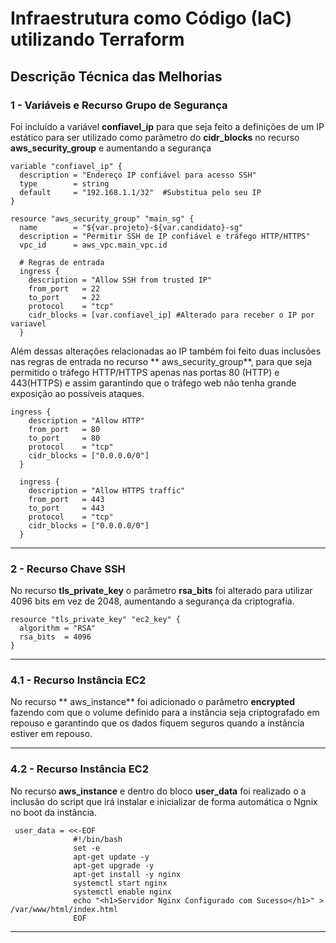 # Infraestrutura como Código (IaC) utilizando Terraform

## Descrição Técnica das Melhorias

### 1 - Variáveis e Recurso Grupo de Segurança
Foi incluído a variável **confiavel_ip** para que seja feito a definições de um IP estático para ser utilizado como parâmetro do **cidr_blocks** no recurso **aws_security_group** e aumentando a segurança 

    variable "confiavel_ip" {
      description = "Endereço IP confiável para acesso SSH"
      type        = string
      default     = "192.168.1.1/32"  #Substitua pelo seu IP
    }

    resource "aws_security_group" "main_sg" {
      name        = "${var.projeto}-${var.candidato}-sg"
      description = "Permitir SSH de IP confiável e tráfego HTTP/HTTPS"
      vpc_id      = aws_vpc.main_vpc.id
    
      # Regras de entrada
      ingress {
        description = "Allow SSH from trusted IP"
        from_port   = 22
        to_port     = 22
        protocol    = "tcp"
        cidr_blocks = [var.confiavel_ip] #Alterado para receber o IP por variavel
      }

Além dessas alterações relacionadas ao IP também foi feito duas inclusões nas regras de entrada no recurso ** aws_security_group**, para que seja permitido o tráfego HTTP/HTTPS apenas nas portas 80 (HTTP) e 443(HTTPS) e assim garantindo que o tráfego web não tenha grande exposição ao possíveis ataques.

    ingress {
        description = "Allow HTTP"
        from_port   = 80
        to_port     = 80
        protocol    = "tcp"
        cidr_blocks = ["0.0.0.0/0"]
      }
      
      ingress {
        description = "Allow HTTPS traffic"
        from_port   = 443
        to_port     = 443
        protocol    = "tcp"
        cidr_blocks = ["0.0.0.0/0"]
      }

---
### 2 - Recurso Chave SSH
No recurso **tls_private_key** o parâmetro **rsa_bits** foi alterado para utilizar 4096 bits em vez de 2048, aumentando a segurança da criptografia.

    resource "tls_private_key" "ec2_key" {
      algorithm = "RSA"
      rsa_bits  = 4096
    }

---
### 4.1 - Recurso Instância EC2

No recurso ** aws_instance**  foi adicionado o parâmetro **encrypted** fazendo com que o volume definido para a instância seja criptografado em repouso e garantindo que os dados fiquem seguros quando a instância estiver em repouso.

---
### 4.2 - Recurso Instância EC2
No recurso **aws_instance** e dentro do bloco **user_data** foi realizado o a inclusão do script que irá instalar e inicializar de forma automática o Ngnix no boot da instância.

     user_data = <<-EOF
                  #!/bin/bash
                  set -e
                  apt-get update -y
                  apt-get upgrade -y
                  apt-get install -y nginx
                  systemctl start nginx
                  systemctl enable nginx
                  echo "<h1>Servidor Nginx Configurado com Sucesso</h1>" > /var/www/html/index.html
                  EOF


---
